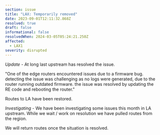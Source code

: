 ```yaml
---
section: issue
title: "LAX: Temporarily removed"
date: 2023-09-01T12:11:32.868Z
resolved: true
draft: false
informational: false
resolvedWhen: 2024-03-05T05:24:21.250Z
affected:
  - LAX1
severity: disrupted
---
```

*﻿Update* - At long last upstream has resolved the issue.

"One of the edge routers encountered issues due to a firmware bug. detecting the issue was challenging as no logs were generated, due to the router running outdated firmware. the issue was resolved by updating the RE code and rebooting the router."

R﻿outes to LA have been restored.

*Investigating* - We have been investigating some issues this month in LA upstream. While we wait / work on resolution we have pulled routes from the region.

W﻿e will return routes once the situation is resolved.